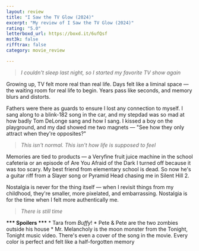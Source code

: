```yaml
---
layout: review
title: "I Saw the TV Glow (2024)"
excerpt: "My review of I Saw the TV Glow (2024)"
rating: "5.0"
letterboxd_url: https://boxd.it/6ufQsf
mst3k: false
rifftrax: false
category: movie_review

---
```


<blockquote><i>I couldn't sleep last night, so I started my favorite TV show again</i></blockquote>Growing up, TV felt more real than real life. Days felt like a liminal space — the waiting room for real life to begin. Years pass like seconds, and memory blurs and distorts.

Fathers were there as guards to ensure I lost any connection to myself. I sang along to a blink-182 song in the car, and my stepdad was so mad at how badly Tom DeLonge sang and how I sang. I kissed a boy on the playground, and my dad showed me two magnets — "See how they only attract when they're opposites?"

<blockquote><i>This isn't normal. This isn't how life is supposed to feel</i></blockquote>Memories are tied to products — a Veryfine fruit juice machine in the school cafeteria or an episode of Are You Afraid of the Dark I turned off because it was too scary. My best friend from elementary school is dead. So now he's a guitar riff from a Slayer song or Pyramid Head chasing me in Silent Hill 2.

Nostalgia is never for the thing itself — when I revisit things from my childhood, they're smaller, more pixelated, and embarrassing. Nostalgia is for the time when I felt more authentically me.

<blockquote><i>There is still time</i></blockquote><b>*** Spoilers ***</b>
* Tara from <i>Buffy</i>!
* Pete & Pete are the two zombies outside his house
* Mr. Melancholy is the moon monster from the Tonight, Tonight music video. There's even a cover of the song in the movie.
Every color is perfect and felt like a half-forgotten memory